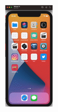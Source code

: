 
<img src='https://github.com/davidseungjin/Parstagram3/blob/main/Parstargram_simul.gif' width='' alt='Pastagram demonstration' />
